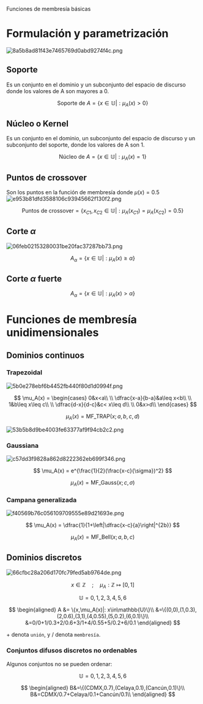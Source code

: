 Funciones de membresía básicas

# Formulación y parametrización
![8a5b8ad81f43e7465769d0abd9274f4c.png](../../img/560a0bab5d104fd89206d522c95b1e10.png)
## Soporte
Es un conjunto en el dominio y un subconjunto del espacio de discurso donde los valores de A son mayores a 0.

$$
\text{Soporte de }A = \left\{x\in\mathbb{U}|: \mu_A(x) > 0\right\}
$$

## Núcleo o Kernel
Es un conjunto en el dominio, un subconjunto del espacio de discurso y un subconjunto del soporte, donde los valores de A son 1.

$$
\text{Núcleo de }A = \left\{x\in\mathbb{U}|: \mu_A(x) = 1\right\}
$$

## Puntos de crossover
Son los puntos en la función de membresía donde $\mu(x) = 0.5$
![e953b81dfd3588106c93945662f130f2.png](../../img/0cd7ececa2a6489aa97018a472eb4289.png)

$$
\text{Puntos de crossover} = \left\{x_{C1},x_{C2}\in\mathbb{U}|: \mu_A(x_{C1}) = \mu_A(x_{C2}) = 0.5\right\}
$$

## Corte $\alpha$
![06feb02153280031be20fac37287bb73.png](../../img/8d0d78662afe42b1aee1e297ab6ad636.png)

$$
A_\alpha = \left\{x\in\mathbb{U}|: \mu_A(x) \geq \alpha \right\}
$$

## Corte $\alpha$ fuerte

$$
A_\alpha = \left\{x\in\mathbb{U}|: \mu_A(x) > \alpha \right\}
$$

# Funciones de membresía unidimensionales
## Dominios continuos
### Trapezoidal
![5b0e278ebf6b4452fb440f80d1d0994f.png](../../img/421ea7fc13ae48e381eb9e178ba2f5c1.png)

$$
\mu_A(x) = \begin{cases}
0&x<a\\
\\
\dfrac{x-a}{b-a}&a\leq x<b\\
\\
1&b\leq x\leq c\\
\\
\dfrac{d-x}{d-c}&c< x\leq d\\
\\
0&x>d\\
\end{cases}
$$

$$
\mu_A(x) = \text{MF\_TRAP}(x;a,b,c,d)
$$

![53b5b8d9be4003fe63377af9f94cb2c2.png](../../img/ff78085b72114a879ccac0c0be5eee55.png)
### Gaussiana
![c57dd3f9828a862d8222362eb699f346.png](../../img/5cb26b6a3a1c4a77a2aa0f8f36acfc94.png)

$$
\mu_A(x) = e^{\frac{1}{2}(\frac{x-c}{\sigma})^2}
$$

$$
\mu_A(x) = \text{MF\_Gauss}(x;c,\sigma)
$$

### Campana generalizada
![f40569b76c056109709555e89d21693e.png](../../img/d6397f9a920248a494d2fd27bc486659.png)

$$
\mu_A(x) = \dfrac{1}{1+\left|\dfrac{x-c}{a}\right|^{2b}}
$$

$$
\mu_A(x) = \text{MF\_Bell}(x;a,b,c)
$$


## Dominios discretos
![66cfbc28a206d170fc79fed5ab9764de.png](../../img/4c6da389b01c4513aa7aab8aaad04887.png)

$$
x\in\mathbb{Z}\quad;\quad\mu_A: \mathbb{Z} \mapsto[0,1]
$$

$$
\mathbb{U} = {0,1,2,3,4,5,6}
$$

$$
\begin{aligned}
A &= \{x,\mu_A(x)|: x\in\mathbb{U}\}\\
&=\{(0,0),(1,0.3),(2,0.6),(3,1),(4,0.55),(5,0.2),(6,0.1)\}\\
&=0/0+1/0.3+2/0.6+3/1+4/0.55+5/0.2+6/0.1
\end{aligned}
$$


$+$ denota `unión`, y $/$ denota `membresía`.

### Conjuntos difusos discretos no ordenables
Algunos conjuntos no se pueden ordenar:

$$
\mathbb{U} = {0,1,2,3,4,5,6}
$$

$$
\begin{aligned}
B&=\{(CDMX,0.7),(Celaya,0.1),(Cancún,0.1)\}\\
B&=CDMX/0.7+Celaya/0.1+Cancún/0.1\\
\end{aligned}
$$
